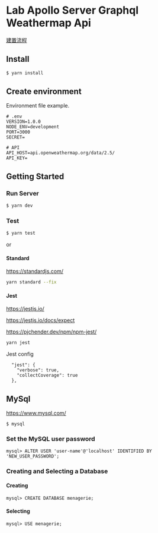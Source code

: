 # Lab Apollo Server Graphql Weathermap Api
[建置流程](https://docs.google.com/presentation/d/1nDaYChOJX7PAbMreHEoo22cS9mGnDC1_pcTE7_zmUPk/edit?usp=sharing)
## Install
```bash
$ yarn install
```

## Create environment
Environment file example.
```
# .env
VERSION=1.0.0
NODE_ENV=development
PORT=3000
SECRET=

# API
API_HOST=api.openweathermap.org/data/2.5/
API_KEY=

```
## Getting Started
### Run Server
```bash
$ yarn dev
```

### Test

```bash
$ yarn test
```
or
#### Standard
https://standardjs.com/
```bash
yarn standard --fix
```

#### Jest
https://jestjs.io/

https://jestjs.io/docs/expect

https://pjchender.dev/npm/npm-jest/
```bash
yarn jest
```

Jest config
```
  "jest": {
    "verbose": true,
    "collectCoverage": true
  },
```
## MySql
https://www.mysql.com/
```
$ mysql
```

### Set the MySQL user password 
```
mysql> ALTER USER 'user-name'@'localhost' IDENTIFIED BY 'NEW_USER_PASSWORD';
```

### Creating and Selecting a Database

#### Creating
```
mysql> CREATE DATABASE menagerie;
```

#### Selecting
```
mysql> USE menagerie;
```